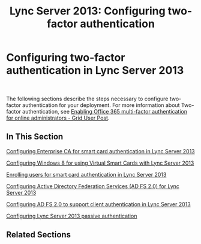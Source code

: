 ﻿---
title: 'Lync Server 2013: Configuring two-factor authentication'
TOCTitle: Configuring two-factor authentication
ms:assetid: 66cfa755-fe79-4d0f-b267-c3fa3c8f1c74
ms:mtpsurl: https://technet.microsoft.com/en-us/library/Dn308567(v=OCS.15)
ms:contentKeyID: 54973688
ms.date: 07/23/2014
mtps_version: v=OCS.15
---

# Configuring two-factor authentication in Lync Server 2013

 


The following sections describe the steps necessary to configure two-factor authentication for your deployment. For more information about Two-factor authentication, see [Enabling Office 365 multi-factor authentication for online administrators - Grid User Post](http://go.microsoft.com/fwlink/p/?linkid=313332).

## In This Section

[Configuring Enterprise CA for smart card authentication in Lync Server 2013](lync-server-2013-configuring-enterprise-ca-for-smart-card-authentication.md)

[Configuring Windows 8 for using Virtual Smart Cards with Lync Server 2013](lync-server-2013-configuring-windows-8-for-virtual-smart-cards.md)

[Enrolling users for smart card authentication in Lync Server 2013](lync-server-2013-enrolling-users-for-smart-card-authentication.md)

[Configuring Active Directory Federation Services (AD FS 2.0) for Lync Server 2013](lync-server-2013-configuring-active-directory-federation-services-ad-fs-2-0.md)

[Configuring AD FS 2.0 to support client authentication in Lync Server 2013](lync-server-2013-configuring-ad-fs-2-0-to-support-client-authentication.md)

[Configuring Lync Server 2013 passive authentication](lync-server-2013-configuring-passive-authentication.md)

## Related Sections

